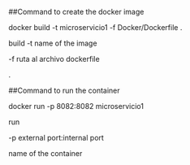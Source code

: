 ##Command to create the docker image

docker build -t microservicio1 -f Docker/Dockerfile .

build -t name of the image

-f ruta al archivo dockerfile

.

##Command to run the container

docker run -p 8082:8082 microservicio1

run

-p external port:internal port

name of the container
